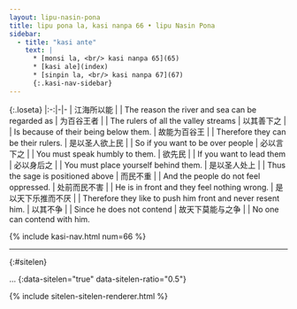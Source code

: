 ```yaml
---
layout: lipu-nasin-pona
title: lipu pona la, kasi nanpa 66 • lipu Nasin Pona
sidebar:
  - title: "kasi ante"
    text: |
      * [monsi la, <br/> kasi nanpa 65](65)
      * [kasi ale](index)
      * [sinpin la, <br/> kasi nanpa 67](67)
      {:.kasi-nav-sidebar}
---
```


{:.loseta}
|:-:|-|-
| 江海所以能                 |  | The reason the river and sea can be regarded as
| 为百谷王者                 |  | The rulers of all the valley streams
| 以其善下之                 |  | Is because of their being below them.
| 故能<wbr/>为百谷王         |  | Therefore they can be their rulers.
| 是以<wbr/>圣人<wbr/>欲上民 |  | So if you want to be over people
| 必以言下之                 |  | You must speak humbly to them.
| 欲先民                     |  | If you want to lead them
| 必以身后之                 |  | You must place yourself behind them.
| 是以<wbr/>圣人<wbr/>处上   |  | Thus the sage is positioned above
| 而民不重                   |  | And the people do not feel oppressed.
| 处前<wbr/>而民不害         |  | He is in front and they feel nothing wrong.
| 是以<wbr/>天下<wbr/>乐推而不厌 |  | Therefore they like to push him front and never resent him.
| 以其不争                   |  | Since he does not contend
| 故天下<wbr/>莫能与之争     |  | No one can contend with him.

{% include kasi-nav.html num=66 %}

-------
{:#sitelen}

...
{:data-sitelen="true" data-sitelen-ratio="0.5"}

{% include sitelen-sitelen-renderer.html %}

